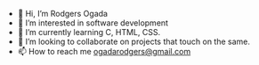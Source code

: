 - 👋 Hi, I’m Rodgers Ogada
- 👀 I’m interested in software development
- 🌱 I’m currently learning C, HTML, CSS.
- 💞️ I’m looking to collaborate on projects that touch on the same.
- 📫 How to reach me ogadarodgers@gmail.com

<!---
ogada-otieno/ogada-otieno is a ✨ special ✨ repository because its `README.md` (this file) appears on your GitHub profile.
You can click the Preview link to take a look at your changes.
--->
